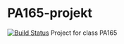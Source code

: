 # PA165-projekt
[![Build Status](https://travis-ci.org/rutor/PA165-projekt.svg?branch=milestone1%2Fintegration)](https://travis-ci.org/rutor/PA165-projekt)
Project for class PA165
